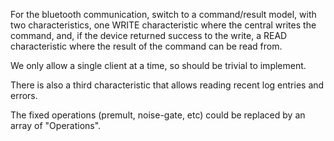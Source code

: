 For the bluetooth communication, switch to a command/result model, with two characteristics, one WRITE characteristic where the central writes the command, and, if the device returned success to the write, a READ characteristic where the result of the command can be read from.

We only allow a single client at a time, so should be trivial to implement.

There is also a third characteristic that allows reading recent log entries and errors.

The fixed operations (premult, noise-gate, etc) could be replaced by an array of "Operations".
